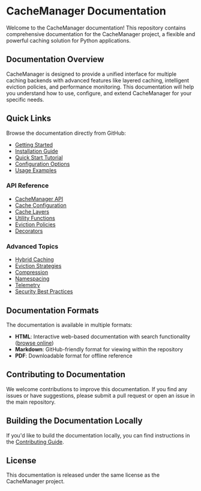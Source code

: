 # CacheManager Documentation

Welcome to the CacheManager documentation! This repository contains comprehensive documentation for the CacheManager project, a flexible and powerful caching solution for Python applications.

## Documentation Overview

CacheManager is designed to provide a unified interface for multiple caching backends with advanced features like layered caching, intelligent eviction policies, and performance monitoring. This documentation will help you understand how to use, configure, and extend CacheManager for your specific needs.

## Quick Links

Browse the documentation directly from GitHub:

- [Getting Started](build/html/index.html)
- [Installation Guide](build/html/installation.html)
- [Quick Start Tutorial](build/html/quickstart.html)
- [Configuration Options](build/html/configuration.html)
- [Usage Examples](build/html/examples.html)

### API Reference

- [CacheManager API](build/html/api/cache_manager.html)
- [Cache Configuration](build/html/api/cache_config.html)
- [Cache Layers](build/html/api/cache_layers.html)
- [Utility Functions](build/html/api/utils.html)
- [Eviction Policies](build/html/api/eviction_policies.html)
- [Decorators](build/html/api/decorators.html)

### Advanced Topics

- [Hybrid Caching](build/html/advanced/hybrid_caching.html)
- [Eviction Strategies](build/html/advanced/eviction_strategies.html)
- [Compression](build/html/advanced/compression.html)
- [Namespacing](build/html/advanced/namespacing.html)
- [Telemetry](build/html/advanced/telemetry.html)
- [Security Best Practices](build/html/advanced/security.html)

## Documentation Formats

The documentation is available in multiple formats:

- **HTML**: Interactive web-based documentation with search functionality ([browse online](build/html/index.html))
- **Markdown**: GitHub-friendly format for viewing within the repository
- **PDF**: Downloadable format for offline reference

## Contributing to Documentation

We welcome contributions to improve this documentation. If you find any issues or have suggestions, please submit a pull request or open an issue in the main repository.

## Building the Documentation Locally

If you'd like to build the documentation locally, you can find instructions in the [Contributing Guide](build/html/contributing.html).

## License

This documentation is released under the same license as the CacheManager project.
